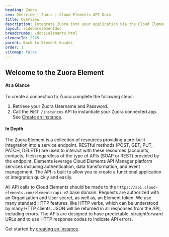 ```yaml
---
heading: Zuora
seo: Overview | Zuora | Cloud Elements API Docs
title: Overview
description: Integrate Zuora into your application via the Cloud Elements APIs.
layout: sidebarelementdoc
breadcrumbs: /docs/elements.html
elementId: 2245
parent: Back to Element Guides
order: 1
sitemap: false
---
```


## Welcome to the Zuora Element


#### At a Glance

To create a connection to Zuora complete the following steps:

1. Retrieve your Zuora Username and Password.
3. Call the `POST /instances` API to instantiate your Zuora connected app. See [Create an Instance](zuora-create-instance.html).

#### In Depth

The Zuora Element is a collection of resources providing a pre-built integration into a service endpoint. RESTful methods (POST, GET, PUT, PATCH, DELETE) are used to interact with these resources (accounts, contacts, files) regardless of the type of APIs (SOAP or REST) provided by the endpoint. Elements leverage Cloud Elements API Manager platform services including authentication, data transformation, and event management.  The API is built to allow you to create a functional application or integration quickly and easily.

All API calls to Cloud Elements should be made to the `https://api.cloud-elements.com/elements/api-v2` base domain. Requests are authorized with an Organization and User secret, as well as, an Element token.  We use many standard HTTP features, like HTTP verbs, which can be understood by many HTTP clients. JSON will be returned in all responses from the API, including errors. The APIs are designed to have predictable, straightforward URLs and to use HTTP response codes to indicate API errors.

Get started by [creating an instance](zuora-create-instance.html).
